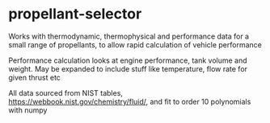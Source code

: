 # propellant-selector
Works with thermodynamic, thermophysical and performance data for a small range of propellants, to allow rapid calculation of vehicle performance

Performance calculation looks at engine performance, tank volume and weight. May be expanded to include stuff like temperature, flow rate for given thrust etc

All data sourced from NIST tables, https://webbook.nist.gov/chemistry/fluid/, and fit to order 10 polynomials with numpy
